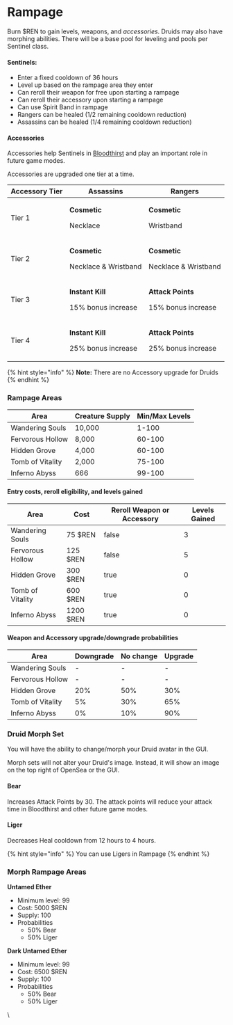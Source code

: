 # Rampage

Burn $REN to gain levels, weapons, and _accessories_. Druids may also have morphing abilities. There will be a base pool for leveling and pools per Sentinel class.

#### Sentinels:

* Enter a fixed cooldown of 36 hours
* Level up based on the rampage area they enter
* Can reroll their weapon for free upon starting a rampage
* Can reroll their accessory upon starting a rampage
* Can use Spirit Band in rampage
* Rangers can be healed (1/2 remaining cooldown reduction)
* Assassins can be healed (1/4 remaining cooldown reduction)

#### Accessories

Accessories help Sentinels in [Bloodthirst](bloodthirst.md) and play an important role in future game modes.

Accessories are upgraded one tier at a time.

| Accessory Tier | Assassins                                                        | Rangers                                                          |
| -------------- | ---------------------------------------------------------------- | ---------------------------------------------------------------- |
| Tier 1         | <p><strong>Cosmetic</strong></p><p>Necklace</p>                  | <p><strong>Cosmetic</strong></p><p>Wristband</p>                 |
| Tier 2         | <p><strong>Cosmetic</strong></p><p>Necklace &#x26; Wristband</p> | <p><strong>Cosmetic</strong></p><p>Necklace &#x26; Wristband</p> |
| Tier 3         | <p><strong>Instant Kill</strong></p><p>15% bonus increase</p>    | <p><strong>Attack Points</strong></p><p>15% bonus increase</p>   |
| Tier 4         | <p><strong>Instant Kill</strong></p><p>25% bonus increase</p>    | <p><strong>Attack Points</strong></p><p>25% bonus increase</p>   |

{% hint style="info" %}
**Note:** There are no Accessory upgrade for Druids
{% endhint %}

### Rampage Areas

| Area             | Creature Supply | Min/Max Levels |
| ---------------- | --------------- | -------------- |
| Wandering Souls  | 10,000          | 1-100          |
| Fervorous Hollow | 8,000           | 60-100         |
| Hidden Grove     | 4,000           | 60-100         |
| Tomb of Vitality | 2,000           | 75-100         |
| Inferno Abyss    | 666             | 99-100         |

#### Entry costs, reroll eligibility, and levels gained

<table><thead><tr><th>Area</th><th>Cost</th><th data-type="checkbox">Reroll Weapon or Accessory</th><th>Levels Gained</th></tr></thead><tbody><tr><td>Wandering Souls</td><td>75 $REN</td><td>false</td><td>3</td></tr><tr><td>Fervorous Hollow</td><td>125 $REN</td><td>false</td><td>5</td></tr><tr><td>Hidden Grove</td><td>300 $REN</td><td>true</td><td>0</td></tr><tr><td>Tomb of Vitality</td><td>600 $REN</td><td>true</td><td>0</td></tr><tr><td>Inferno Abyss</td><td>1200 $REN</td><td>true</td><td>0</td></tr></tbody></table>

#### Weapon and Accessory upgrade/downgrade probabilities

| Area             | Downgrade | No change | Upgrade |
| ---------------- | --------- | --------- | ------- |
| Wandering Souls  | -         | -         | -       |
| Fervorous Hollow | -         | -         | -       |
| Hidden Grove     | 20%       | 50%       | 30%     |
| Tomb of Vitality | 5%        | 30%       | 65%     |
| Inferno Abyss    | 0%        | 10%       | 90%     |

### Druid Morph Set

You will have the ability to change/morph your Druid avatar in the GUI.

Morph sets will not alter your Druid's image. Instead, it will show an image on the top right of OpenSea or the GUI.

#### Bear

Increases Attack Points by 30.  The attack points will reduce your attack time in Bloodthirst and other future game modes.

#### Liger

Decreases Heal cooldown from 12 hours to 4 hours.

{% hint style="info" %}
You can use Ligers in Rampage
{% endhint %}

### **Morph Rampage Areas**

**Untamed Ether**

* Minimum level: 99
* Cost: 5000 $REN
* Supply: 100
* Probabilities
  * 50% Bear
  * 50% Liger

**Dark Untamed Ether**

* Minimum level: 99
* Cost: 6500 $REN
* Supply: 100
* Probabilities
  * 50% Bear
  * 50% Liger

\


